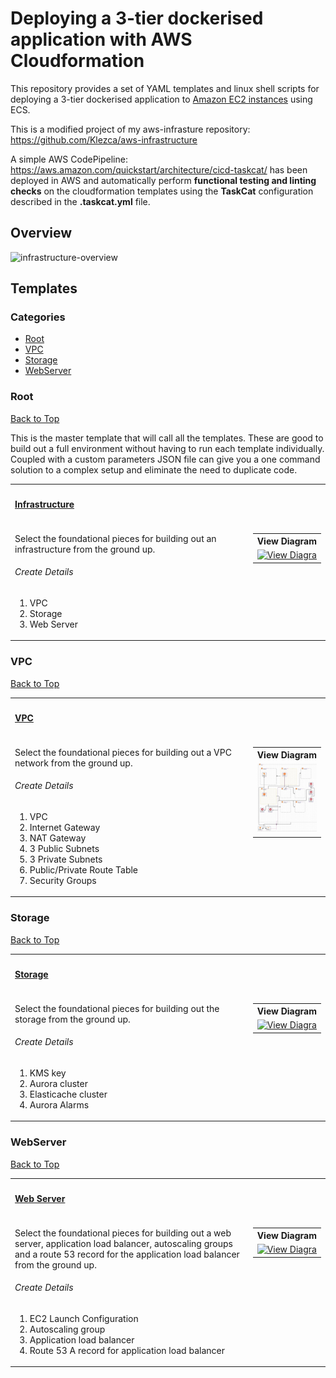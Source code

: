 # Deploying a 3-tier dockerised application with AWS Cloudformation
This repository provides a set of YAML templates and linux shell scripts for deploying a 3-tier dockerised application to [Amazon EC2 instances](https://aws.amazon.com/ec2/) using ECS.

This is a modified project of my aws-infrasture repository: https://github.com/Klezca/aws-infrastructure

A simple AWS CodePipeline: https://aws.amazon.com/quickstart/architecture/cicd-taskcat/
has been deployed in AWS and automatically perform **functional testing and linting checks** on the cloudformation templates using the **TaskCat** configuration described in the **.taskcat.yml** file.

## Overview

![infrastructure-overview](images/staging-architecture.png)

## Templates

### Categories

- [Root](#root)
- [VPC](#vpc)
- [Storage](#storage)
- [WebServer](#webserver)

### Root

[Back to Top](#overview)

This is the master template that will call all the templates.
These are good to build out a full environment without having to run each template individually.
Coupled with a custom parameters JSON file can give you a one command solution to a complex setup and eliminate the need to duplicate code.

<table width="100%">
    <tr>
        <th align="left" colspan="2"><h4><a href="https://github.com/klezca/aws-infrastructure/blob/master/root.yaml">Infrastructure</a></h4></th>
    </tr>
    <tr>
        <td width="100%" valign="top">
            <p>Select the foundational pieces for building out an infrastructure from the ground up.</p>
            <h6>Create Details</h6>
            <ol>
                <li>VPC</li>
                <li>Storage</li>
                <li>Web Server</li>
            </ol>
        </td>
        <td  nowrap width="200" valign="top">
            <table>
                <tr>
                    <th align="left">View Diagram</th>
                </tr>
                <tr>
                    <td>
                        <a href="images/root.JPG" target="_blank"><img src="images/root.JPG" width:100% alt="View Diagram"></a>
                    </td>
                </tr>
            </table>
        </td>
    </tr>
</table>

### VPC

[Back to Top](#overview)

<table width="100%">
    <tr>
        <th align="left" colspan="2"><h4><a href="https://github.com/klezca/aws-infrastructure/blob/master/infrastructure/vpc.yaml">VPC</a></h4></th>
    </tr>
    <tr>
        <td width="100%" valign="top">
            <p>Select the foundational pieces for building out a VPC network from the ground up.</p>
            <h6>Create Details</h6>
            <ol>
                <li>VPC</li>
                <li>Internet Gateway</li>
                <li>NAT Gateway</li>
                <li>3 Public Subnets</li>
                <li>3 Private Subnets</li>
                <li>Public/Private Route Table</li>
                <li>Security Groups</li>
            </ol>
        </td>
        <td  nowrap width="200" valign="top">
            <table>
                <tr>
                    <th align="left">View Diagram</th>
                </tr>
                <tr>
                    <td>
                        <a href="images/vpc.jpg" target="_blank"><img src="images/vpc.jpg" width:100% alt="View Diagram"></a>
                    </td>
                </tr>
            </table>
        </td>
    </tr>
</table>

### Storage

[Back to Top](#overview)

<table width="100%">
    <tr>
        <th align="left" colspan="2"><h4><a href="https://github.com/klezca/aws-infrastructure/blob/master/infrastructure/storage.yaml">Storage</a></h4></th>
    </tr>
    <tr>
        <td width="100%" valign="top">
            <p>Select the foundational pieces for building out the storage from the ground up.</p>
            <h6>Create Details</h6>
            <ol>
                <li>KMS key</li>
                <li>Aurora cluster</li>
                <li>Elasticache cluster</li>
                <li>Aurora Alarms</li>
            </ol>
        </td>
        <td  nowrap width="200" valign="top">
            <table>
                <tr>
                    <th align="left">View Diagram</th>
                </tr>
                <tr>
                    <td>
                        <a href="images/storage.JPG" target="_blank"><img src="images/storage.JPG" width:100% alt="View Diagram"></a>
                    </td>
                </tr>
            </table>
        </td>
    </tr>
</table>

### WebServer

[Back to Top](#overview)

<table width="100%">
    <tr>
        <th align="left" colspan="2"><h4><a href="https://github.com/klezca/aws-infrastructure/blob/master/infrastructure/webserver.yaml">Web Server</a></h4></th>
    </tr>
    <tr>
        <td width="100%" valign="top">
            <p>Select the foundational pieces for building out a web server, application load balancer, autoscaling groups and a route 53 record for the application load balancer from the ground up.</p>
            <h6>Create Details</h6>
            <ol>
             <li>EC2 Launch Configuration</li>
             <li>Autoscaling group</li>
             <li>Application load balancer</li>
             <li>Route 53 A record for application load balancer</li>
            </ol>
        </td>
        <td  nowrap width="200" valign="top">
            <table>
                <tr>
                    <th align="left">View Diagram</th>
                </tr>
                <tr>
                    <td>
                        <a href="images/webserver.JPG" target="_blank"><img src="images/webserver.JPG" width:100% alt="View Diagram"></a>
                    </td>
                </tr>
            </table>
        </td>
    </tr>
</table>
